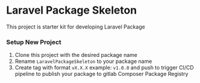 # Laravel Package Skeleton

This project is starter kit for developing Laravel Package

### Setup New Project
1. Clone this project with the desired package name
2. Rename `LaravelPackageSkeleton` to your package name
3. Create tag with format `vX.X.X` example: `v1.0.0` and push to trigger CI/CD pipeline to publish your package to gitlab Composer Package Registry